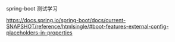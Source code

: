 spring-boot 测试学习

https://docs.spring.io/spring-boot/docs/current-SNAPSHOT/reference/htmlsingle/#boot-features-external-config-placeholders-in-properties